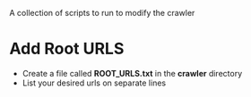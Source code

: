 A collection of scripts to run to modify the crawler

# Add Root URLS

- Create a file called **ROOT_URLS.txt** in the **crawler** directory
- List your desired urls on separate lines
